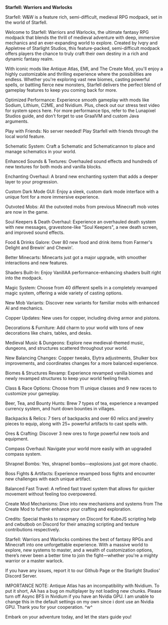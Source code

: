 **Starfell: Warriors and Warlocks**

Starfell: W&W is a feature rich, semi-difficult, medieval RPG modpack, set in the world of Starfell.

Welcome to Starfell: Warriors and Warlocks, the ultimate fantasy RPG modpack that blends the thrill of medieval adventure with deep, immersive mechanics and an ever-expanding world to explore. Created by Ivqry and Appletree of Starlight Studios, this feature-packed, semi-difficult modpack offers players the chance to truly craft their own destiny in a rich and dynamic fantasy realm.

With iconic mods like Antique Atlas, EMI, and The Create Mod, you'll enjoy a highly customizable and thrilling experience where the possibilities are endless. Whether you're exploring vast new biomes, casting powerful spells, or battling fierce new monsters, Starfell delivers the perfect blend of gameplay features to keep you coming back for more.

Optimized Performance: Experience smooth gameplay with mods like Sodium, Lithium, C2ME, and Nvidium. Plus, check out our stress test video for system specs here. For more performance tips, refer to the Lunapixel Studios guide, and don’t forget to use GraalVM and custom Java arguments.

Play with Friends: No server needed! Play Starfell with friends through the local world feature.

Schematic System: Craft a Schematic and Schematicannon to place and manage schematics in your world.

Enhanced Sounds & Textures: Overhauled sound effects and hundreds of new textures for both mods and vanilla blocks.

Enchanting Overhaul: A brand new enchanting system that adds a deeper layer to your progression.

Custom Dark Mode GUI: Enjoy a sleek, custom dark mode interface with a unique font for a more immersive experience.

Outvoted Mobs: All the outvoted mobs from previous Minecraft mob votes are now in the game.

Soul Keepers & Death Overhaul: Experience an overhauled death system with new messages, gravestone-like "Soul Keepers", a new death screen, and improved sound effects.

Food & Drinks Galore: Over 80 new food and drink items from Farmer's Delight and Brewin' and Chewin'.

Better Minecarts: Minecarts just got a major upgrade, with smoother interactions and new features.

Shaders Built-In: Enjoy VanillAA performance-enhancing shaders built right into the modpack.

Magic System: Choose from 40 different spells in a completely revamped magic system, offering a wide variety of casting options.

New Mob Variants: Discover new variants for familiar mobs with enhanced AI and mechanics.

Copper Updates: New uses for copper, including diving armor and pistons.

Decorations & Furniture: Add charm to your world with tons of new decorations like chairs, tables, and desks.

Medieval Music & Dungeons: Explore new medieval-themed music, dungeons, and structures scattered throughout your world.

New Balancing Changes: Copper tweaks, Elytra adjustments, Shulker box improvements, and coordinates changes for a more balanced experience.

Biomes & Structures Revamp: Experience revamped vanilla biomes and newly revamped structures to keep your world feeling fresh.

Class & Race Options: Choose from 11 unique classes and 9 new races to customize your gameplay.

Beer, Tea, and Bounty Hunts: Brew 7 types of tea, experience a revamped currency system, and hunt down bounties in villages.

Backpacks & Relics: 7 tiers of backpacks and over 60 relics and jewelry pieces to equip, along with 25+ powerful artifacts to cast spells with.

Ores & Crafting: Discover 3 new ores to forge powerful new tools and equipment.

Compass Overhaul: Navigate your world more easily with an upgraded compass system.

Shrapnel Bombs: Yes, shrapnel bombs—explosions just got more chaotic.

Boss Fights & Artifacts: Experience revamped boss fights and encounter new challenges with each unique artifact.

Balanced Fast Travel: A refined fast travel system that allows for quicker movement without feeling too overpowered.

Create Mod Mechanisms: Dive into new mechanisms and systems from The Create Mod to further enhance your crafting and exploration.

Credits: Special thanks to raspmary on Discord for KubeJS scripting help and cwbutbob on Discord for their amazing scripting and texture contributions respectively.


Starfell: Warriors and Warlocks combines the best of fantasy RPGs and Minecraft into one unforgettable experience. With a massive world to explore, new systems to master, and a wealth of customization options, there’s never been a better time to join the fight—whether you're a mighty warrior or a master warlock.

If you have any issues, report it to our Github Page or the Starlight Studios' Discord Server.

IMPORTANCE NOTE: Antique Atlas has an incompatibility with Nvidium. To put it short, AA has a bug on multiplayer by not loading new chunks. Please turn off Async BFS in Nvidium if you have an Nvidia GPU. I am unable to change this in the default settings on my own since i dont use an Nvidia GPU. Thank you for your cooperation. ^w^

Embark on your adventure today, and let the stars guide you!
